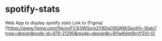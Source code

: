 # spotify-stats
Web App to display spotify stats
Link to (Figma)[!https://www.figma.com/file/xvFV3j3WQvrs2Y8DgO9QKM/Spotify-Stats?type=design&node-id=979-21290&mode=design&t=RI1wAVeti8vVf3VI-0]
